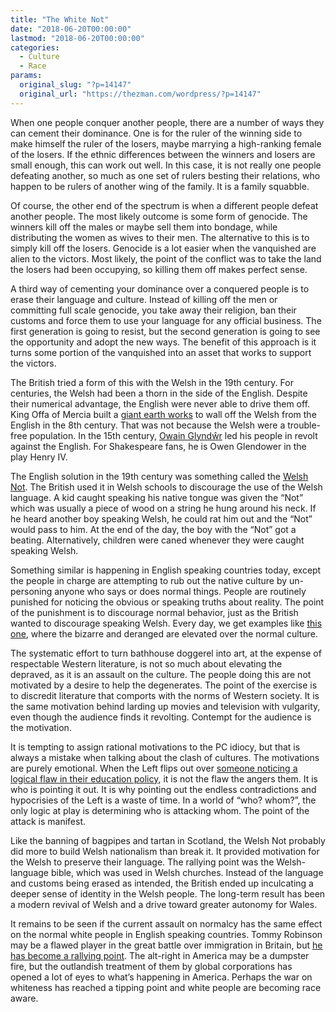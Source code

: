 ```yaml
---
title: "The White Not"
date: "2018-06-20T00:00:00"
lastmod: "2018-06-20T00:00:00"
categories:
  - Culture
  - Race
params:
  original_slug: "?p=14147"
  original_url: "https://thezman.com/wordpress/?p=14147"
---
```


When one people conquer another people, there are a number of ways they
can cement their dominance. One is for the ruler of the winning side to
make himself the ruler of the losers, maybe marrying a high-ranking
female of the losers. If the ethnic differences between the winners and
losers are small enough, this can work out well. In this case, it is not
really one people defeating another, so much as one set of rulers
besting their relations, who happen to be rulers of another wing of the
family. It is a family squabble.

Of course, the other end of the spectrum is when a different people
defeat another people. The most likely outcome is some form of genocide.
The winners kill off the males or maybe sell them into bondage, while
distributing the women as wives to their men. The alternative to this is
to simply kill off the losers. Genocide is a lot easier when the
vanquished are alien to the victors. Most likely, the point of the
conflict was to take the land the losers had been occupying, so killing
them off makes perfect sense.

A third way of cementing your dominance over a conquered people is to
erase their language and culture. Instead of killing off the men or
committing full scale genocide, you take away their religion, ban their
customs and force them to use your language for any official business.
The first generation is going to resist, but the second generation is
going to see the opportunity and adopt the new ways. The benefit of this
approach is it turns some portion of the vanquished into an asset that
works to support the victors.

The British tried a form of this with the Welsh in the 19th century. For
centuries, the Welsh had been a thorn in the side of the English.
Despite their numerical advantage, the English were never able to drive
them off. King Offa of Mercia built a [giant earth
works](https://en.wikipedia.org/wiki/Offa%27s_Dyke) to wall off the
Welsh from the English in the 8th century. That was not because the
Welsh were a trouble-free population. In the 15th century, [Owain
Glyndŵr](https://en.wikipedia.org/wiki/Owain_Glynd%C5%B5r) led his
people in revolt against the English. For Shakespeare fans, he is Owen
Glendower in the play Henry IV.

The English solution in the 19th century was something called the [Welsh
Not](https://en.wikipedia.org/wiki/Welsh_Not). The British used it in
Welsh schools to discourage the use of the Welsh language. A kid caught
speaking his native tongue was given the “Not” which was usually a piece
of wood on a string he hung around his neck. If he heard another boy
speaking Welsh, he could rat him out and the “Not” would pass to him. At
the end of the day, the boy with the “Not” got a beating. Alternatively,
children were caned whenever they were caught speaking Welsh.

Something similar is happening in English speaking countries today,
except the people in charge are attempting to rub out the native culture
by un-personing anyone who says or does normal things. People are
routinely punished for noticing the obvious or speaking truths about
reality. The point of the punishment is to discourage normal behavior,
just as the British wanted to discourage speaking Welsh. Every day, we
get examples like [this
one](http://www.breitbart.com/london/2018/06/13/lionel-shriver-mocks-penguin-random-house-fired-prize-judge/),
where the bizarre and deranged are elevated over the normal culture.

The systematic effort to turn bathhouse doggerel into art, at the
expense of respectable Western literature, is not so much about
elevating the depraved, as it is an assault on the culture. The people
doing this are not motivated by a desire to help the degenerates. The
point of the exercise is to discredit literature that comports with the
norms of Western society. It is the same motivation behind larding up
movies and television with vulgarity, even though the audience finds it
revolting. Contempt for the audience is the motivation.

It is tempting to assign rational motivations to the PC idiocy, but that
is always a mistake when talking about the clash of cultures. The
motivations are purely emotional. When the Left flips out over [someone
noticing a logical flaw in their education
policy](http://www.unz.com/isteve/gop-governor-demand-gop-legislator-resign-for-pointing-out-arent-enough-white-kids-to-go-around/),
it is not the flaw the angers them. It is who is pointing it out. It is
why pointing out the endless contradictions and hypocrisies of the Left
is a waste of time. In a world of “who? whom?”, the only logic at play
is determining who is attacking whom. The point of the attack is
manifest.

Like the banning of bagpipes and tartan in Scotland, the Welsh Not
probably did more to build Welsh nationalism than break it. It provided
motivation for the Welsh to preserve their language. The rallying point
was the Welsh-language bible, which was used in Welsh churches. Instead
of the language and customs being erased as intended, the British ended
up inculcating a deeper sense of identity in the Welsh people. The
long-term result has been a modern revival of Welsh and a drive toward
greater autonomy for Wales.

It remains to be seen if the current assault on normalcy has the same
effect on the normal white people in English speaking countries. Tommy
Robinson may be a flawed player in the great battle over immigration in
Britain, but [he has become a rallying
point](http://dailycaller.com/2018/06/10/free-tommy-robinson-rally/).
The alt-right in America may be a dumpster fire, but the outlandish
treatment of them by global corporations has opened a lot of eyes to
what’s happening in America. Perhaps the war on whiteness has reached a
tipping point and white people are becoming race aware.
